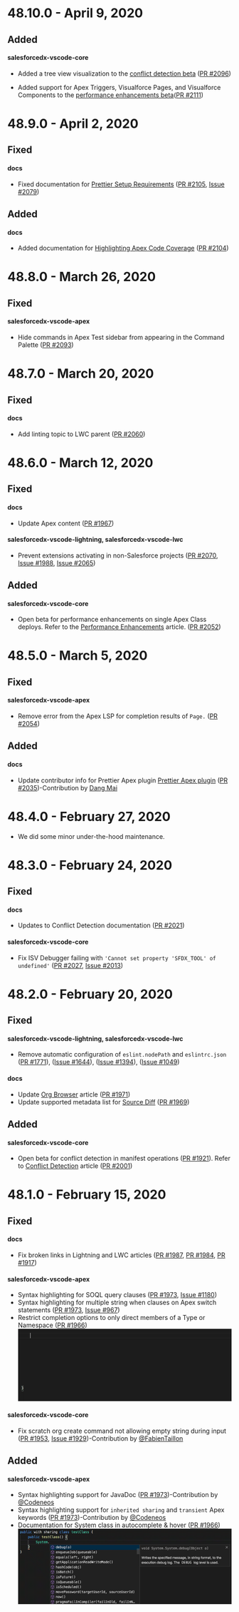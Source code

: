 # 48.10.0 - April 9, 2020

## Added

#### salesforcedx-vscode-core

- Added a tree view visualization to the [conflict detection beta](https://forcedotcom.github.io/salesforcedx-vscode/articles/user-guide/detect-conflicts) ([PR #2096](https://github.com/forcedotcom/salesforcedx-vscode/pull/2096))

- Added support for Apex Triggers, Visualforce Pages, and Visualforce Components to the [performance enhancements beta](https://forcedotcom.github.io/salesforcedx-vscode/articles/user-guide/perf-enhancements)([PR #2111](https://github.com/forcedotcom/salesforcedx-vscode/pull/2111))

# 48.9.0 - April 2, 2020

## Fixed

#### docs

- Fixed documentation for [Prettier Setup Requirements](https://forcedotcom.github.io/salesforcedx-vscode/articles/user-guide/prettier) ([PR #2105](https://github.com/forcedotcom/salesforcedx-vscode/pull/2105), [Issue #2079](https://github.com/forcedotcom/salesforcedx-vscode/issues/2079))

## Added

#### docs

- Added documentation for [Highlighting Apex Code Coverage](https://forcedotcom.github.io/salesforcedx-vscode/articles/apex/testing) ([PR #2104](https://github.com/forcedotcom/salesforcedx-vscode/pull/2104))

# 48.8.0 - March 26, 2020

## Fixed

#### salesforcedx-vscode-apex

- Hide commands in Apex Test sidebar from appearing in the Command Palette ([PR #2093](https://github.com/forcedotcom/salesforcedx-vscode/pull/2093))

# 48.7.0 - March 20, 2020

## Fixed

#### docs

- Add linting topic to LWC parent ([PR #2060](https://github.com/forcedotcom/salesforcedx-vscode/pull/2060))

# 48.6.0 - March 12, 2020

## Fixed

#### docs

- Update Apex content ([PR #1967](https://github.com/forcedotcom/salesforcedx-vscode/pull/1967))

#### salesforcedx-vscode-lightning, salesforcedx-vscode-lwc

- Prevent extensions activating in non-Salesforce projects ([PR #2070](https://github.com/forcedotcom/salesforcedx-vscode/pull/2070), [Issue #1988](https://github.com/forcedotcom/salesforcedx-vscode/issues/1988), [Issue #2065](https://github.com/forcedotcom/salesforcedx-vscode/issues/2065))

## Added

#### salesforcedx-vscode-core

- Open beta for performance enhancements on single Apex Class deploys. Refer to the [Performance Enhancements](https://forcedotcom.github.io/salesforcedx-vscode/articles/user-guide/perf-enhancements) article. ([PR #2052](https://github.com/forcedotcom/salesforcedx-vscode/pull/2052))

# 48.5.0 - March 5, 2020

## Fixed

#### salesforcedx-vscode-apex

- Remove error from the Apex LSP for completion results of `Page.` ([PR #2054](https://github.com/forcedotcom/salesforcedx-vscode/pull/2054))

## Added

#### docs

- Update contributor info for Prettier Apex plugin [Prettier Apex plugin](https://github.com/dangmai/prettier-plugin-apex) ([PR #2035](https://github.com/forcedotcom/salesforcedx-vscode/pull/2035))-Contribution by [Dang Mai](https://github.com/dangmai)

# 48.4.0 - February 27, 2020

- We did some minor under-the-hood maintenance.

# 48.3.0 - February 24, 2020

## Fixed

#### docs

- Updates to Conflict Detection documentation ([PR #2021](https://github.com/forcedotcom/salesforcedx-vscode/pull/2021))

#### salesforcedx-vscode-core

- Fix ISV Debugger failing with `'Cannot set property 'SFDX_TOOL' of undefined'` ([PR #2027](https://github.com/forcedotcom/salesforcedx-vscode/pull/2027), [Issue #2013](https://github.com/forcedotcom/salesforcedx-vscode/issues/2013))

# 48.2.0 - February 20, 2020

## Fixed

#### salesforcedx-vscode-lightning, salesforcedx-vscode-lwc

- Remove automatic configuration of `eslint.nodePath` and `eslintrc.json` ([PR #1771](https://github.com/forcedotcom/salesforcedx-vscode/pull/1771)), ([Issue #1644](https://github.com/forcedotcom/salesforcedx-vscode/issues/1644)), ([Issue #1394](https://github.com/forcedotcom/salesforcedx-vscode/issues/1394)), ([Issue #1049](https://github.com/forcedotcom/salesforcedx-vscode/issues/1049))

#### docs

- Update [Org Browser](https://forcedotcom.github.io/salesforcedx-vscode/articles/user-guide/org-browser) article ([PR #1971](https://github.com/forcedotcom/salesforcedx-vscode/pull/1971))
- Update supported metadata list for [Source Diff](https://forcedotcom.github.io/salesforcedx-vscode/articles/user-guide/source-diff) ([PR #1969](https://github.com/forcedotcom/salesforcedx-vscode/pull/1969))

## Added

#### salesforcedx-vscode-core

- Open beta for conflict detection in manifest operations ([PR #1921](https://github.com/forcedotcom/salesforcedx-vscode/pull/1921)). Refer to [Conflict Detection](https://forcedotcom.github.io/salesforcedx-vscode/articles/user-guide/detect-conflicts) article ([PR #2001](https://github.com/forcedotcom/salesforcedx-vscode/pull/2001))

# 48.1.0 - February 15, 2020

## Fixed

#### docs

- Fix broken links in Lightning and LWC articles ([PR #1987](https://github.com/forcedotcom/salesforcedx-vscode/pull/1987), [PR #1984](https://github.com/forcedotcom/salesforcedx-vscode/pull/1984), [PR #1917](https://github.com/forcedotcom/salesforcedx-vscode/pull/1917))

#### salesforcedx-vscode-apex

- Syntax highlighting for SOQL query clauses ([PR #1973](https://github.com/forcedotcom/salesforcedx-vscode/pull/1973), [Issue #1180](https://github.com/forcedotcom/salesforcedx-vscode/issues/1180))
- Syntax highlighting for multiple string when clauses on Apex switch statements ([PR #1973](https://github.com/forcedotcom/salesforcedx-vscode/pull/1973), [Issue #967](https://github.com/forcedotcom/salesforcedx-vscode/issues/967))
- Restrict completion options to only direct members of a Type or Namespace ([PR #1966](https://github.com/forcedotcom/salesforcedx-vscode/pull/1966))
  ![GIF showing Apex code completion options](https://raw.githubusercontent.com/forcedotcom/salesforcedx-vscode/develop/packages/salesforcedx-vscode/images/48.1.0/completion-dot-notation.gif)

#### salesforcedx-vscode-core

- Fix scratch org create command not allowing empty string during input ([PR #1953](https://github.com/forcedotcom/salesforcedx-vscode/pull/1953), [Issue #1929](https://github.com/forcedotcom/salesforcedx-vscode/issues/1929))-Contribution by [@FabienTaillon](https://github.com/FabienTaillon)

## Added

#### salesforcedx-vscode-apex

- Syntax highlighting support for JavaDoc ([PR #1973](https://github.com/forcedotcom/salesforcedx-vscode/pull/1973))-Contribution by [@Codeneos](https://github.com/Codeneos)
- Syntax highlighting support for `inherited sharing` and `transient` Apex keywords ([PR #1973](https://github.com/forcedotcom/salesforcedx-vscode/pull/1973))-Contribution by [@Codeneos](https://github.com/Codeneos)
- Documentation for System class in autocomplete & hover ([PR #1966](https://github.com/forcedotcom/salesforcedx-vscode/pull/1966))
  ![GIF showing Apex code completion with documentation](https://raw.githubusercontent.com/forcedotcom/salesforcedx-vscode/develop/packages/salesforcedx-vscode/images/48.1.0/system-class-docs.gif)
